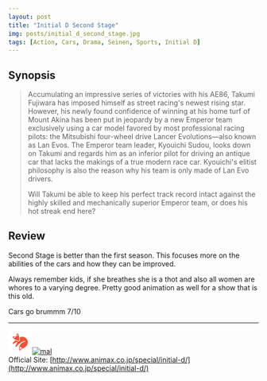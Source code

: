 ```yaml
---
layout: post
title: "Initial D Second Stage"
img: posts/initial_d_second_stage.jpg 
tags: [Action, Cars, Drama, Seinen, Sports, Initial D]
---
```


## Synopsis
>Accumulating an impressive series of victories with his AE86, Takumi Fujiwara has imposed himself as street racing's newest rising star. However, his newly found confidence of winning at his home turf of Mount Akina has been put in jeopardy by a new Emperor team exclusively using a car model favored by most professional racing pilots: the Mitsubishi four-wheel drive Lancer Evolutions—also known as Lan Evos. The Emperor team leader, Kyouichi Sudou, looks down on Takumi and regards him as an inferior pilot for driving an antique car that lacks the makings of a true modern race car. Kyouichi's elitist philosophy is also the reason why his team is only made of Lan Evo drivers.
>
>Will Takumi be able to keep his perfect track record intact against the highly skilled and mechanically superior Emperor team, or does his hot streak end here?

## Review
Second Stage is better than the first season. This focuses more on the abilities of the cars and how they can be improved.

Always remember kids, if she breathes she is a thot and also all women are whores to a varying degree. Pretty good animation as well for a show that is this old.
   
Cars go brummm 7/10

---

[![kitsu](..\assets\img\kitsu.png)](https://kitsu.io/anime/initial-d-second-stage)[![mal](..\assets\img\mal.ico)](https://myanimelist.net/anime.php?id=186)  
Official Site: [http://www.animax.co.jp/special/initial-d/](http://www.animax.co.jp/special/initial-d/)